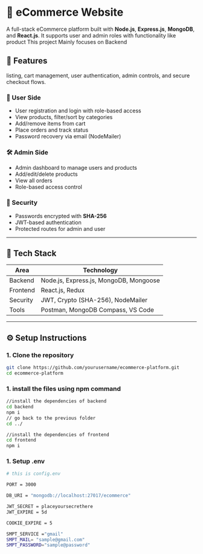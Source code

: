 # 🛒 eCommerce Website

A full-stack eCommerce platform built with **Node.js**, **Express.js**, **MongoDB**, and **React.js**. It supports user and admin roles with functionality like product 
This project Mainly focuses on Backend

## 📌 Features
listing, cart management, user authentication, admin controls, and secure checkout flows.

### 👤 User Side
- User registration and login with role-based access
- View products, filter/sort by categories
- Add/remove items from cart
- Place orders and track status
- Password recovery via email (NodeMailer)

### 🛠️ Admin Side
- Admin dashboard to manage users and products
- Add/edit/delete products
- View all orders
- Role-based access control

### 🔐 Security
- Passwords encrypted with **SHA-256**
- JWT-based authentication
- Protected routes for admin and user

---

## 🧰 Tech Stack

| Area       | Technology |
|------------|------------|
| Backend    | Node.js, Express.js, MongoDB, Mongoose |
| Frontend   | React.js, Redux |
| Security   | JWT, Crypto (SHA-256), NodeMailer |
| Tools      | Postman, MongoDB Compass, VS Code |

---

## ⚙️ Setup Instructions

### 1. Clone the repository
```bash
git clone https://github.com/yourusername/ecommerce-platform.git
cd ecommerce-platform
```

### 1. install the files using npm command
```bash
//install the dependencies of backend
cd backend
npm i
// go back to the previous folder
cd ../

//install the dependencies of frontend
cd frontend
npm i
```


### 1. Setup .env
```bash
# this is config.env

PORT = 3000

DB_URI = "mongodb://localhost:27017/ecommerce"

JWT_SECRET = placeyoursecrethere
JWT_EXPIRE = 5d

COOKIE_EXPIRE = 5

SMPT_SERVICE ="gmail"
SMPT_MAIL= "sample@gmail.com"
SMPT_PASSWORD="sample@password"
```
